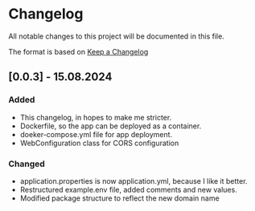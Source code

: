 # Changelog

All notable changes to this project will be documented in this file.

The format is based on [Keep a Changelog](https://keepachangelog.com/en/1.1.0/)

## [0.0.3] - 15.08.2024

### Added

- This changelog, in hopes to make me stricter.
- Dockerfile, so the app can be deployed as a container.
- doeker-compose.yml file for app deployment.
- WebConfiguration class for CORS configuration

### Changed

- application.properties is now application.yml, because I like it better.
- Restructured example.env file, added comments and new values.
- Modified package structure to reflect the new domain name